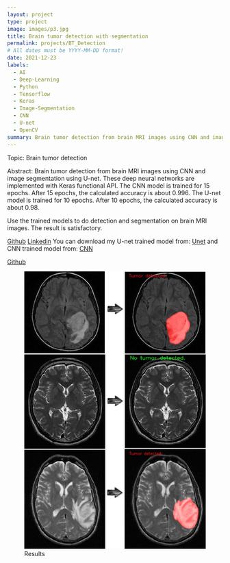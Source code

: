 ```yaml
---
layout: project
type: project
image: images/p3.jpg
title: Brain tumor detection with segmentation
permalink: projects/BT_Detection
# All dates must be YYYY-MM-DD format!
date: 2021-12-23
labels:
  - AI
  - Deep-Learning
  - Python
  - Tensorflow
  - Keras
  - Image-Segmentation
  - CNN
  - U-net
  - OpenCV
summary: Brain tumor detection from brain MRI images using CNN and image segmentation using U-net.
---
```

Topic: Brain tumor detection

Abstract: Brain tumor detection from brain MRI images using CNN and image segmentation using U-net. These deep neural networks are implemented with Keras functional API. The CNN model is trained for 15 epochs. After 15 epochs, the calculated accuracy is about 0.996. The U-net model is trained for 10 epochs. After 10 epochs, the calculated accuracy is about 0.98.

Use the trained models to do detection and segmentation on brain MRI images. The result is satisfactory.

[Github](https://github.com/AryaKoureshi/SolSudo)
[Linkedin]()
You can download my U-net trained model from: [Unet](https://drive.google.com/drive/folders/1qt7l3HOGIwOguWsMKc5fuwG2NGiGOucf?usp=sharing) and CNN trained model from: [CNN](https://drive.google.com/drive/folders/1fXFzMwNG6HrbNp6-GASAgeybeSB3JWCd?usp=sharing)

[Github](https://github.com/AryaKoureshi/Brain-tumor-detection)

<figure class="figure1">
  <img class="figure-img img-fluid z-depth-1" alt="..." src="../images/results.jpg">
  <figcaption class="figure-caption">Results</figcaption>
</figure>

